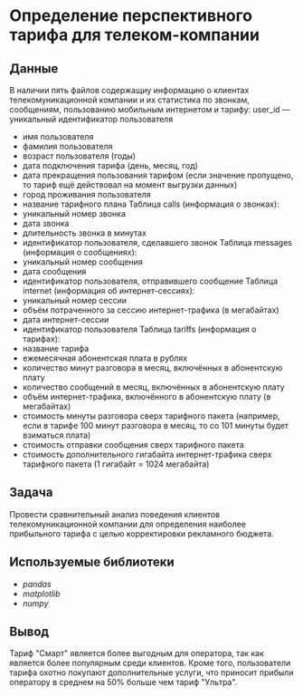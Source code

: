 # Определение перспективного тарифа для телеком-компании


## Данные

В наличии пять файлов содержащиу информацию о клиентах телекомуникационной компании и их статистика по звонкам, сообщениям, пользованию мобильным интернетом и тарифу:
user_id — уникальный идентификатор пользователя
- имя пользователя
- фамилия пользователя
- возраст пользователя (годы)
- дата подключения тарифа (день, месяц, год)
- дата прекращения пользования тарифом (если значение пропущено, то тариф ещё действовал на момент выгрузки данных)
- город проживания пользователя
- название тарифного плана
Таблица calls (информация о звонках):
- уникальный номер звонка
- дата звонка
- длительность звонка в минутах
- идентификатор пользователя, сделавшего звонок
Таблица messages (информация о сообщениях):
- уникальный номер сообщения
- дата сообщения
- идентификатор пользователя, отправившего сообщение
Таблица internet (информация об интернет-сессиях):
- уникальный номер сессии
- объём потраченного за сессию интернет-трафика (в мегабайтах)
- дата интернет-сессии
- идентификатор пользователя
Таблица tariffs (информация о тарифах):
- название тарифа
- ежемесячная абонентская плата в рублях
- количество минут разговора в месяц, включённых в абонентскую плату
- количество сообщений в месяц, включённых в абонентскую плату
- объём интернет-трафика, включённого в абонентскую плату (в мегабайтах)
- стоимость минуты разговора сверх тарифного пакета (например, если в тарифе 100 минут разговора в месяц, то со 101 минуты будет взиматься плата)
- стоимость отправки сообщения сверх тарифного пакета
- стоимость дополнительного гигабайта интернет-трафика сверх тарифного пакета (1 гигабайт = 1024 мегабайта)

## Задача

Провести сравнительный анализ поведения клиентов телекомуникационной компании для определения наиболее прибыльного тарифа с целью корректировки рекламного бюджета.  

## Используемые библиотеки
- *pandas*
- *matplotlib*
- *numpy*

## Вывод  

Тариф "Смарт" является более выгодным для оператора, так как является более популярным  среди клиентов. Кроме того, пользователи тарифа охотно покупают дополнительные услуги, что приносит прибыли оператору в среднем на 50% больше чем тариф "Ультра".
